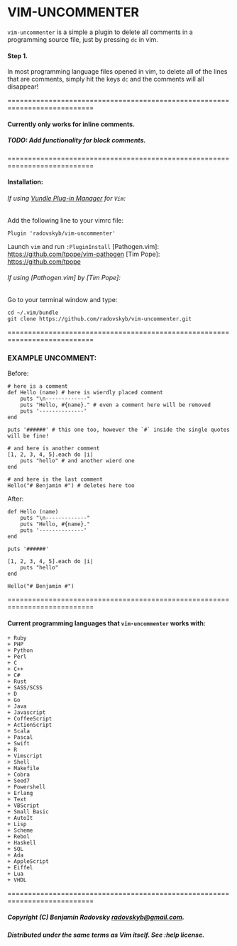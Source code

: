 # VIM-UNCOMMENTER

`vim-uncommenter` is a simple a plugin to delete all comments in a programming source file, just by pressing `dc` in vim.
#### Step 1.
In most programming language files opened in vim, to delete all of the lines that are comments, simply hit the keys ``dc`` and the comments will all disappear!

===========================================================================

#### Currently only works for inline comments.
##### TODO: Add functionality for block comments.

===========================================================================

#### Installation:
[Vundle Plug-in Manager]: https://github.com/VundleVim/Vundle.vim
###### If using [Vundle Plug-in Manager] for `Vim`:
Add the following line to your vimrc file:
```
Plugin 'radovskyb/vim-uncommenter'
```
Launch `vim` and run `:PluginInstall`
[Pathogen.vim]: https://github.com/tpope/vim-pathogen
[Tim Pope]: https://github.com/tpope
###### If using [Pathogen.vim] by [Tim Pope]:
Go to your terminal window and type:
```
cd ~/.vim/bundle
git clone https://github.com/radovskyb/vim-uncommenter.git
```

===========================================================================

### EXAMPLE UNCOMMENT:

Before:
```
# here is a comment
def Hello (name) # here is wierdly placed comment
	puts "\n-------------"
	puts "Hello, #{name}." # even a comment here will be removed
	puts '--------------'
end

puts '######' # this one too, however the `#` inside the single quotes will be fine!

# and here is another comment
[1, 2, 3, 4, 5].each do |i| 
	puts "hello" # and another wierd one
end

# and here is the last comment
Hello("# Benjamin #") # deletes here too
```


After:
```
def Hello (name)
	puts "\n-------------"
	puts "Hello, #{name}."
	puts '--------------'
end

puts '######'

[1, 2, 3, 4, 5].each do |i| 
	puts "hello"
end

Hello("# Benjamin #")
```

===========================================================================

#### Current programming languages that `vim-uncommenter` works with:

	+ Ruby
	+ PHP
	+ Python
	+ Perl
	+ C
	+ C++
	+ C#
	+ Rust
	+ SASS/SCSS
	+ D
	+ Go
	+ Java
	+ Javascript
	+ CoffeeScript
	+ ActionScript
	+ Scala
	+ Pascal
	+ Swift
	+ R
	+ Vimscript
	+ Shell
	+ Makefile
	+ Cobra
	+ Seed7
	+ Powershell
	+ Erlang
	+ Text
	+ VBScript
	+ Small Basic
	+ AutoIt
	+ Lisp
	+ Scheme
	+ Rebol
	+ Haskell
	+ SQL
	+ Ada
	+ AppleScript
	+ Eiffel
	+ Lua
	+ VHDL

===========================================================================

##### Copyright (C) Benjamin Radovsky <radovskyb@gmail.com>.
##### Distributed under the same terms as Vim itself. See :help license.

